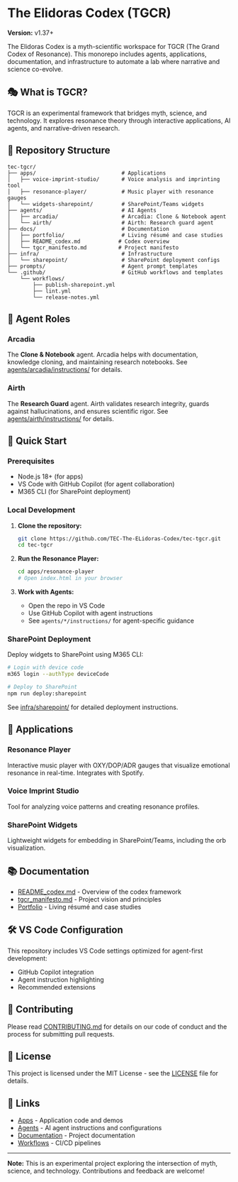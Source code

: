 # The Elidoras Codex (TGCR)

**Version:** v1.37+

The Elidoras Codex is a myth-scientific workspace for TGCR (The Grand Codex of Resonance). This monorepo includes agents, applications, documentation, and infrastructure to automate a lab where narrative and science co-evolve.

## 🎭 What is TGCR?

TGCR is an experimental framework that bridges myth, science, and technology. It explores resonance theory through interactive applications, AI agents, and narrative-driven research.

## 📁 Repository Structure

```
tec-tgcr/
├── apps/                           # Applications
│   ├── voice-imprint-studio/       # Voice analysis and imprinting tool
│   ├── resonance-player/           # Music player with resonance gauges
│   └── widgets-sharepoint/         # SharePoint/Teams widgets
├── agents/                         # AI Agents
│   ├── arcadia/                    # Arcadia: Clone & Notebook agent
│   └── airth/                      # Airth: Research guard agent
├── docs/                           # Documentation
│   ├── portfolio/                  # Living résumé and case studies
│   ├── README_codex.md            # Codex overview
│   └── tgcr_manifesto.md          # Project manifesto
├── infra/                          # Infrastructure
│   └── sharepoint/                 # SharePoint deployment configs
├── prompts/                        # Agent prompt templates
└── .github/                        # GitHub workflows and templates
    └── workflows/
        ├── publish-sharepoint.yml
        ├── lint.yml
        └── release-notes.yml
```

## 🤖 Agent Roles

### Arcadia
The **Clone & Notebook** agent. Arcadia helps with documentation, knowledge cloning, and maintaining research notebooks. See [agents/arcadia/instructions/](agents/arcadia/instructions/) for details.

### Airth
The **Research Guard** agent. Airth validates research integrity, guards against hallucinations, and ensures scientific rigor. See [agents/airth/instructions/](agents/airth/instructions/) for details.

## 🚀 Quick Start

### Prerequisites
- Node.js 18+ (for apps)
- VS Code with GitHub Copilot (for agent collaboration)
- M365 CLI (for SharePoint deployment)

### Local Development

1. **Clone the repository:**
   ```bash
   git clone https://github.com/TEC-The-ELidoras-Codex/tec-tgcr.git
   cd tec-tgcr
   ```

2. **Run the Resonance Player:**
   ```bash
   cd apps/resonance-player
   # Open index.html in your browser
   ```

3. **Work with Agents:**
   - Open the repo in VS Code
   - Use GitHub Copilot with agent instructions
   - See `agents/*/instructions/` for agent-specific guidance

### SharePoint Deployment

Deploy widgets to SharePoint using M365 CLI:

```bash
# Login with device code
m365 login --authType deviceCode

# Deploy to SharePoint
npm run deploy:sharepoint
```

See [infra/sharepoint/](infra/sharepoint/) for detailed deployment instructions.

## 📱 Applications

### Resonance Player
Interactive music player with OXY/DOP/ADR gauges that visualize emotional resonance in real-time. Integrates with Spotify.

### Voice Imprint Studio
Tool for analyzing voice patterns and creating resonance profiles.

### SharePoint Widgets
Lightweight widgets for embedding in SharePoint/Teams, including the orb visualization.

## 📚 Documentation

- [README_codex.md](docs/README_codex.md) - Overview of the codex framework
- [tgcr_manifesto.md](docs/tgcr_manifesto.md) - Project vision and principles
- [Portfolio](docs/portfolio/) - Living résumé and case studies

## 🛠️ VS Code Configuration

This repository includes VS Code settings optimized for agent-first development:
- GitHub Copilot integration
- Agent instruction highlighting
- Recommended extensions

## 🤝 Contributing

Please read [CONTRIBUTING.md](CONTRIBUTING.md) for details on our code of conduct and the process for submitting pull requests.

## 📄 License

This project is licensed under the MIT License - see the [LICENSE](LICENSE) file for details.

## 🔗 Links

- [Apps](apps/) - Application code and demos
- [Agents](agents/) - AI agent instructions and configurations
- [Documentation](docs/) - Project documentation
- [Workflows](.github/workflows/) - CI/CD pipelines

---

**Note:** This is an experimental project exploring the intersection of myth, science, and technology. Contributions and feedback are welcome!
